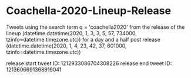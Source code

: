 # Coachella-2020-Lineup-Release

Tweets using the search term q = 'coachella2020' from the release of the lineup (datetime.datetime(2020, 1, 3, 3, 5, 57, 734000, tzinfo=datetime.timezone.utc)) for a day and a half post release (datetime.datetime(2020, 1, 4, 23, 42, 37, 601000, tzinfo=datetime.timezone.utc))


release start tweet ID: 1212933086704308226
release end tweet ID: 1213606691368919041


